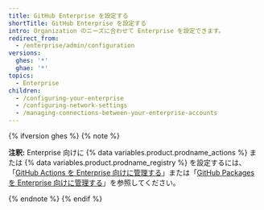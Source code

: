 ```yaml
---
title: GitHub Enterprise を設定する
shortTitle: GitHub Enterprise を設定する
intro: Organization のニーズに合わせて Enterprise を設定できます。
redirect_from:
  - /enterprise/admin/configuration
versions:
  ghes: '*'
  ghae: '*'
topics:
  - Enterprise
children:
  - /configuring-your-enterprise
  - /configuring-network-settings
  - /managing-connections-between-your-enterprise-accounts
---
```


{% ifversion ghes %}
{% note %}

**注釈:** Enterprise 向けに {% data variables.product.prodname_actions %} または {% data variables.product.prodname_registry %} を設定するには、「[GitHub Actions を Enterprise 向けに管理する](/admin/github-actions)」または「[GitHub Packages を Enterprise 向けに管理する](/admin/packages)」を参照してください。

{% endnote %}
{% endif %}
